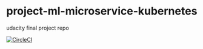 # project-ml-microservice-kubernetes
udacity final project repo


[![CircleCI](https://circleci.com/gh/Rozalinaa/project-ml-microservice-kubernetes/tree/main.svg?style=svg)](https://circleci.com/gh/Rozalinaa/project-ml-microservice-kubernetes/tree/main)

